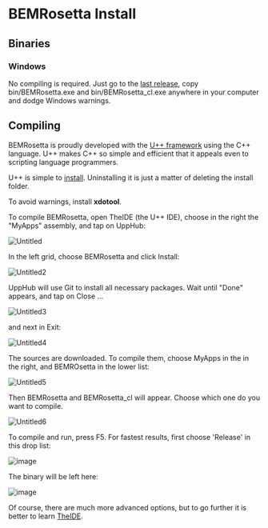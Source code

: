 # BEMRosetta Install

## Binaries

### Windows
No compiling is required. Just go to the [last release](https://github.com/BEMRosetta/BEMRosetta/releases), copy bin/BEMRosetta.exe and bin/BEMRosetta_cl.exe anywhere in your computer and dodge Windows warnings. 

## Compiling

BEMRosetta is proudly developed with the [U++ framework](https://www.ultimatepp.org/) using the C++ language. 
U++ makes C++ so simple and efficient that it appeals even to scripting language programmers.

U++ is simple to [install](https://www.ultimatepp.org/www$uppweb$download$en-us.html). Uninstalling it is just a matter of deleting the install folder. 

To avoid warnings, install **xdotool**.

To compile BEMRosetta, open TheIDE (the U++ IDE), choose in the right the "MyApps" assembly, and tap on UppHub:

![Untitled](https://github.com/BEMRosetta/BEMRosetta/assets/38589221/0d0fceba-9bb7-4311-88db-b568a1c07ad7)

In the left grid, choose BEMRosetta and click Install:

![Untitled2](https://github.com/BEMRosetta/BEMRosetta/assets/38589221/e7fe4d46-4fb5-4d2b-8d37-13eb8274acb9)

UppHub will use Git to install all necessary packages. Wait until "Done" appears, and tap on Close ...

![Untitled3](https://github.com/BEMRosetta/BEMRosetta/assets/38589221/2bf64a0d-5e64-4512-b9c5-b03e461f7949)

and next in Exit:

![Untitled4](https://github.com/BEMRosetta/BEMRosetta/assets/38589221/0297e39d-73de-41a5-8baf-93512e63a6d7)

The sources are downloaded. To compile them, choose MyApps in the in the right, and BEMROsetta in the lower list:

![Untitled5](https://github.com/BEMRosetta/BEMRosetta/assets/38589221/f0365218-5eb0-40a4-abaa-e504ff2d2819)

Then BEMRosetta and BEMRosetta_cl will appear. Choose which one do you want to compile.

![Untitled6](https://github.com/BEMRosetta/BEMRosetta/assets/38589221/d4f487eb-60d3-42f2-b7d1-3af787138fd7)

To compile and run, press F5. For fastest results, first choose 'Release' in this drop list:

![image](https://github.com/BEMRosetta/BEMRosetta/assets/38589221/a9e6bb9a-e12e-44ea-ad19-ad3eeb9f981c)

The binary will be left here:

![image](https://github.com/BEMRosetta/BEMRosetta/assets/38589221/82bb601e-8d7f-4759-ac79-0771d3067ac3)

Of course, there are much more advanced options, but to go further it is better to learn [TheIDE](https://www.ultimatepp.org/app$ide$GettingStarted$en-us.html).


